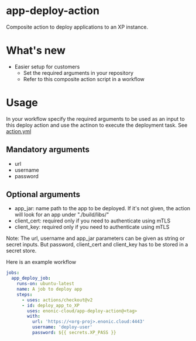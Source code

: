 # app-deploy-action
Composite action to deploy applications to an XP instance.

# What's new

- Easier setup for customers
  - Set the required arguments in your repository
  - Refer to this composite action script in a workflow


# Usage

In your workflow specify the required arguments to be used as an input to this deploy action and use the actinon to execute the deployment task. 
See [action.yml](action.yml)

## Mandatory arguments
- url
- username
- password

## Optional arguments
- app_jar: name path to the app to be deployed. If it's not given, the action will look for an app under "./build/libs/"
- client_cert: required only if you need to authenticate using mTLS
- client_key: required only if  you need to authenticate using mTLS

Note: The url, username and app_jar parameters can be given as string or secret inputs. But password, client_cert and client_key has to be stored in a secret store. 

Here is an example workflow
```yaml
jobs:
  app_deploy_job:
    runs-on: ubuntu-latest
    name: A job to deploy app
    steps: 
      - uses: actions/checkout@v2
      - id: deploy_app_to_XP
        uses: enonic-cloud/app-deploy-action@<tag>
        with:
          url: 'https://<org-proj>.enonic.cloud:4443'
          username: 'deploy-user'
          password: ${{ secrets.XP_PASS }}
 ```



